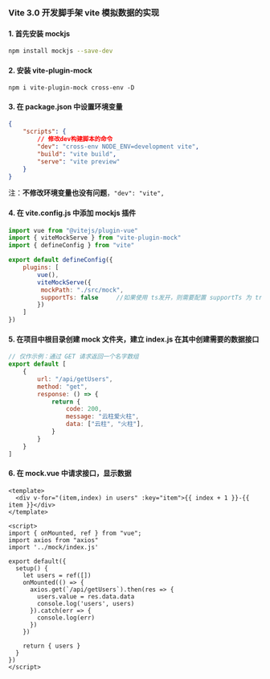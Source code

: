 ### Vite 3.0 开发脚手架 vite 模拟数据的实现

#### 1. 首先安装 mockjs

```bash
npm install mockjs --save-dev
```

#### 2. 安装 vite-plugin-mock

```
npm i vite-plugin-mock cross-env -D
```

#### 3. 在 package.json 中设置环境变量

```json
{
    "scripts": {
        // 修改dev构建脚本的命令
        "dev": "cross-env NODE_ENV=development vite",
        "build": "vite build",
        "serve": "vite preview"
    }
}
```

注：**不修改环境变量也没有问题**，`"dev": "vite",`

#### 4. 在 vite.config.js 中添加 mockjs 插件

```js
import vue from "@vitejs/plugin-vue"
import { viteMockServe } from "vite-plugin-mock"
import { defineConfig } from "vite"

export default defineConfig({
    plugins: [
        vue(),
        viteMockServe({
         mockPath: "./src/mock",
      	 supportTs: false     //如果使用 ts发开，则需要配置 supportTs 为 true
        })
    ]
})
```

#### 5. 在项目中根目录创建 mock 文件夹，建立 index.js 在其中创建需要的数据接口

```js
// 仅作示例：通过 GET 请求返回一个名字数组
export default [
    {
        url: "/api/getUsers",
        method: "get",
        response: () => {
            return {
                code: 200,
                message: "云柱爱火柱",
                data: ["云柱", "火柱"],
            }
        }
    }
]
```

#### 6. 在 mock.vue 中请求接口，显示数据

```vue
<template>
  <div v-for="(item,index) in users" :key="item">{{ index + 1 }}-{{ item }}</div>
</template>

<script>
import { onMounted, ref } from "vue";
import axios from "axios"
import '../mock/index.js'

export default({
  setup() {
    let users = ref([])
    onMounted(() => {
      axios.get(`/api/getUsers`).then(res => {
        users.value = res.data.data
        console.log('users', users)
      }).catch(err => {
        console.log(err)
      })
    })

    return { users }
  }
})
</script>
```

